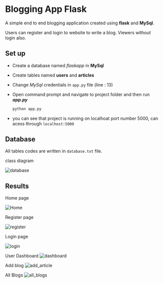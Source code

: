 # Blogging App Flask

A simple end to end blogging application created using **flask** and **MySql**.

Users can register and login to website to write a blog. Viewers without login also.

## Set up
- Create a database named *flaskapp* in **MySql**
- Create tables named **users** and **articles**
- Change *MySql* credentials in ```app.py``` file (line : 13)
- Open command prompt and navigate to project folder and then run ***app.py***

  ```bash
  python app.py
  ```
  
 
- you can see that project is running on localhoat port number 5000, can acess through ```localhost:5000```

## Database
All tables codes are written in ```database.txt``` file.

class diagram

![database](https://github.com/manideep03/BloggingApp-Flask/blob/main/imgs/database_class.png)


## Results

Home page

![Home](https://github.com/manideep03/BloggingApp-Flask/blob/main/imgs/home.png)

Register page

![register](https://github.com/manideep03/BloggingApp-Flask/blob/main/imgs/register.png)

Login page

![login](https://github.com/manideep03/BloggingApp-Flask/blob/main/imgs/login.png)

User Dashboard
![dashboard](https://github.com/manideep03/BloggingApp-Flask/blob/main/imgs/dashboard.png)

Add blog
![add_article](https://github.com/manideep03/BloggingApp-Flask/blob/main/imgs/add_blog.png)

All Blogs 
![all_blogs](https://github.com/manideep03/BloggingApp-Flask/blob/main/imgs/all_blogs.png)
